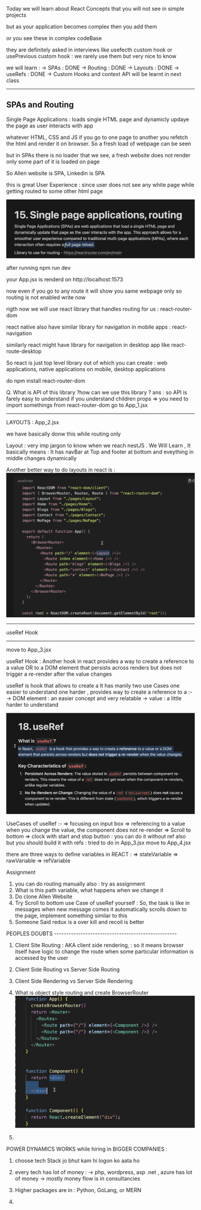 Today we will learn about React Concepts that you will not see in simple projects

but as your application becomes complex then you add them

or you see these in complex codeBase

they are definitely asked in interviews like usefecth custom hook or usePrevious custom hook : we rarely use them but very nice to know


we will learn  : 
  -> SPAs       : DONE
  -> Routing    : DONE
  -> Layouts    : DONE
  -> useRefs    : DONE
  -> Custom Hooks and context API will be learnt in next class



  -------------------------------------------------------
  SPAs and Routing
  -------------------------------------------------------

  Single Page Applications : loads single HTML page and dynamicly updaye the page as user interacts with app

  whatever HTML, CSS and JS if you go to one page to another you refetch the html and render it on browser. So a fresh load of webpage can be seen

  but in SPAs there is no loader that we see, a fresh website does not render only some part of it is loaded on page

  So Allen website is SPA, Linkedin is SPA

  this is great User Experience : since user does not see any white page while getting routed to some other html page

  ![SPA](image.png)


  after running npm run dev

  your App.jsx is renderd on http://localhost:1573

  now even if you go to any route it will show you same webpage only so routing is not enabled write now

  rigth now we will use react library that handles routing for us : react-router-dom

  react native also have similar library for navigation in mobile apps : react-navigation

  similarly react might have library for navigation in desktop app like react-route-desktop

  So react is just top level library out of which you can create : web applications, native applications on mobile, desktop applications

  do npm install react-router-dom


Q. What is API of this library ?how can we use this library ?
ans :  so API is farely easy to understand if you understand children props
    => you need to import somethings from react-router-dom
    go to App_1.jsx




--------------------------------------------------------
LAYOUTS : App_2.jsx

we have basically donw this while routing only

Layout : very imp jargon to know when we reach nestJS . We Will Learn , It basically means : It has navBar at Top and 
footer at bottom and eveything in middle changes dynamically

Another better way to do layouts in react is : ![alt text](image-1.png)



__________________________________________________________________________________________________
useRef Hook
__________________________________________________________________________________________________
move to App_3.jsx

useRef Hook : Another hook in react provides a way to create a reference to a value OR to a DOM element that persists across renders but does not trigger a re-render after the value changes

useRef is hook that allows to create a
It has manily two use Cases one easier to understand one harder , provides way to create a reference to a :-
  ->  DOM element     : an easier concept and very relatable 
  ->  value           : a little harder to understand


![useRef](image-2.png)


UseCases of useRef :-
   => focusing on input box
   => referencing to a value when you change the value, the component does not re-render
   => Scroll to bottom
   => clock with start and stop button : you can do it without ref also but you should build it with refs : tried to do in App_3.jsx  move to App_4.jsx


   there are three ways to define variables in REACT :
      => stateVariable
      => rawVariable
      => refVariable




  Assignment 
  1. you can do routing manually also :  try as assignment
  2. What is this path variable, what happens when we change it 
  3. Do clone Allen Website
  4. Try Scroll to bottom use Case of useRef yourself :
   So, the task is like in messages when new message comes it automatically scrolls down to the page, implement something similar to this
   5. Someone Said redux is a over kill and recoil is better


   PEOPLES DOUBTS ---------------------------------------------------

   1. Client Site Routing : AKA client side rendering, : so it means browser itself have logic to change the route when some particular information is accessed by the user

   2. Client Side Routing vs Server Side Routing
   3. Client Side Rendering vs Server Side Rendering
   4. What is object style routing and create BrowserRouter
   ![answer to q4.](image-3.png)
   5. 

   POWER DYNAMICS WORKS while hiring in BIGGER COMPANIES :
   1. choose tech Stack jo bhut kam hi logon ko aata ho
   2. every tech has lot of money : 
       -> php, wordpress, asp .net , azure has lot of money
       -> mostly money flow is in consultancies 

   3. Higher packages are in : Python, GoLang, or MERN
   4. 